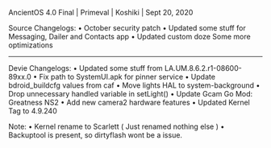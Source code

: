 AncientOS 4.0 Final | Primeval | Koshiki | Sept 20, 2020

Source Changelogs:
• October security patch
• Updated some stuff for Messaging, Dailer and Contacts app
• Updated custom doze
Some more optimizations

-----------------

Devie Changelogs:
• Updated some stuff from LA.UM.8.6.2.r1-08600-89xx.0
• Fix path to SystemUI.apk for pinner service
• Update bdroid_buildcfg values from caf
• Move lights HAL to system-background
• Drop unnecessary handled variable in setLight()
• Update Gcam Go Mod: Greatness NS2
• Add new camera2 hardware features
• Updated Kernel Tag to 4.9.240

Note:
• Kernel rename to Scarlett ( Just renamed nothing else )
• Backuptool is present, so dirtyflash wont be a issue.
